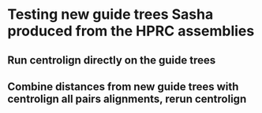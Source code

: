 # Testing new guide trees Sasha produced from the HPRC assemblies

## Run centrolign directly on the guide trees

## Combine distances from new guide trees with centrolign all pairs alignments, rerun centrolign 
